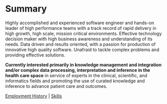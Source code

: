# Summary

Highly accomplished and experienced software engineer and hands-on leader of high performance teams with a track record of rapid delivery in high growth, high scale, mission critical environments. Effective technology decision maker with high business awareness and understanding of its needs. Data driven and results oriented, with a passion for production of innovative high quality software. Unafraid to tackle complex problems and providing effective solutions.

**Currently interested primarily in knowledge management and integration and/or complex data processing, interpretation and inference in the health care space** in service of experts in the clinical, scientific, and informatics fields and promoting the use of curated knowledge and inference to advance patient care and outcomes.

[Employment History](employment-history.md)  |  [Skills](skills.md)
